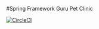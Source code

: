 #Spring Framework Guru Pet Clinic

[![CircleCI](https://circleci.com/gh/SergeWork/SFGPetClinic/tree/master.svg?style=svg)](https://circleci.com/gh/SergeWork/SFGPetClinic/tree/master)

